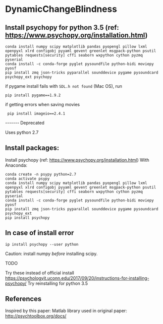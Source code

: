 # DynamicChangeBlindness


## Install psychopy for python 3.5 (ref: https://www.psychopy.org/installation.html)

```
conda install numpy scipy matplotlib pandas pyopengl pillow lxml openpyxl xlrd configobj pyyaml gevent greenlet msgpack-python psutil pytables requests[security] cffi seaborn wxpython cython pyzmq pyserial
conda install -c conda-forge pyglet pysoundfile python-bidi moviepy pyosf
pip install zmq json-tricks pyparallel sounddevice pygame pysoundcard psychopy_ext psychopy
```

if pygame install fails with `SDL.h not found` (Mac OS), run

`pip install pygame==1.9.2`

if getting errors when saving movies

` pip install imageio==2.4.1`

------- Deprecated 

Uses python 2.7

## Install packages:

Install psychopy (ref: https://www.psychopy.org/installation.html)
With Anaconda:

```
conda create -n psypy python=2.7
conda activate psypy
conda install numpy scipy matplotlib pandas pyopengl pillow lxml openpyxl xlrd configobj pyyaml gevent greenlet msgpack-python psutil pytables requests[security] cffi seaborn wxpython cython pyzmq pyserial
conda install -c conda-forge pyglet pysoundfile python-bidi moviepy pyosf
pip install zmq json-tricks pyparallel sounddevice pygame pysoundcard psychopy_ext 
pip install psychopy 
```

## In case of install error

`ip install psychopy --user python `

Caution: install numpy *before* installing scipy.

TODO

Try these instead of official install https://psychologyit.uconn.edu/2017/09/20/instructions-for-installing-psychopy/
Try reinstalling for python 3.5

## References
Inspired by this paper:
Matlab library used in original paper: http://psychtoolbox.org/docs/